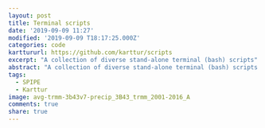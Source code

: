 ```yaml
---
layout: post
title: Terminal scripts
date: '2019-09-09 11:27'
modified: '2019-09-09 T18:17:25.000Z'
categories: code
karttururl: https://github.com/karttur/scripts
excerpt: "A collection of diverse stand-alone terminal (bash) scripts"
abstract: "A collection of diverse stand-alone terminal (bash) scripts."
tags:
  - SPIPE
  - Karttur
image: avg-trmm-3b43v7-precip_3B43_trmm_2001-2016_A
comments: true
share: true
---
```


